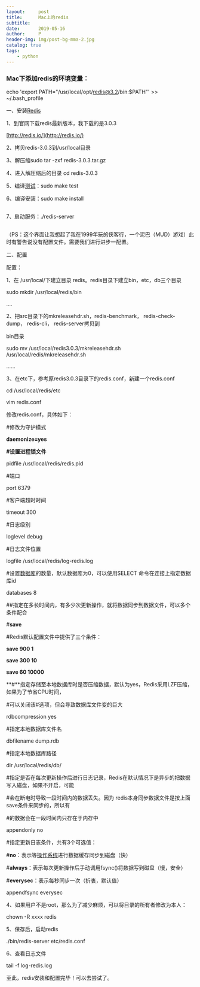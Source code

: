 ```yaml
---
layout:     post
title:      Mac上的redis
subtitle:   
date:       2019-05-16
author:     P
header-img: img/post-bg-mma-2.jpg
catalog: true
tags:
    - python
---
```

### **Mac下添加redis的环境变量：**

echo 'export PATH="/usr/local/opt/redis@3.2/bin:$PATH"' >> ~/.bash_profile

一、安装[Redis](http://lib.csdn.net/base/redis)

1、到官网下载redis最新版本，我下载的是3.0.3

[http://redis.io/](http://redis.io/)

2、拷贝redis-3.0.3到/usr/local目录

3、解压缩sudo tar -zxf redis-3.0.3.tar.gz

4、进入解压缩后的目录 cd redis-3.0.3

5、编译[测试](http://lib.csdn.net/base/softwaretest)：sudo make test

 

6、编译安装：sudo make install

<img style="border: none;" src="https://img-blog.csdn.net/20150812154238964?watermark/2/text/aHR0cDovL2Jsb2cuY3Nkbi5uZXQv/font/5a6L5L2T/fontsize/400/fill/I0JBQkFCMA==/dissolve/70/gravity/Center" alt="" />

 

7、启动服务：./redis-server

<img style="border: none;" src="https://img-blog.csdn.net/20150812154321019?watermark/2/text/aHR0cDovL2Jsb2cuY3Nkbi5uZXQv/font/5a6L5L2T/fontsize/400/fill/I0JBQkFCMA==/dissolve/70/gravity/Center" alt="" />

 

（PS：这个界面让我想起了我在1999年玩的侠客行，一个泥巴（MUD）游戏）此时有警告说没有配置文件。需要我们进行进步一配置。

二、配置

 

配置：

1、在 /usr/local/下建立目录 redis。redis目录下建立bin，etc，db三个目录

sudo mkdir /usr/local/redis/bin

....

 

2、把src目录下的mkreleasehdr.sh，redis-benchmark， redis-check-dump， redis-cli， redis-server拷贝到

bin目录

sudo mv /usr/local/redis3.0.3/mkreleasehdr.sh /usr/local/redis/mkreleasehdr.sh

......

 

3、在etc下，参考原redis3.0.3目录下的redis.conf，新建一个redis.conf

cd /usr/local/redis/etc

vim redis.conf

 

修改redis.conf，具体如下：

 

#修改为守护模式

**daemonize=yes**

**#设置进程锁文件**

pidfile /usr/local/redis/redis.pid

#端口

port 6379

#客户端超时时间

timeout 300

#日志级别

loglevel debug

#日志文件位置

logfile /usr/local/redis/log-redis.log

#设置[数据库](http://lib.csdn.net/base/mysql)的数量，默认数据库为0，可以使用SELECT <dbid>命令在连接上指定数据库id

databases 8

##指定在多长时间内，有多少次更新操作，就将数据同步到数据文件，可以多个条件配合

#**save <seconds> <changes>** 

#Redis默认配置文件中提供了三个条件：

**save 900 1**

**save 300 10**

**save 60 10000**

**#**指定存储至本地数据库时是否压缩数据，默认为yes，Redis采用LZF压缩，如果为了节省CPU时间，

#可以关闭该#选项，但会导致数据库文件变的巨大

rdbcompression yes

#指定本地数据库文件名

dbfilename dump.rdb

#指定本地数据库路径

dir /usr/local/redis/db/

#指定是否在每次更新操作后进行日志记录，Redis在默认情况下是异步的把数据写入磁盘，如果不开启，可能

#会在断电时导致一段时间内的数据丢失。因为 redis本身同步数据文件是按上面save条件来同步的，所以有

#的数据会在一段时间内只存在于内存中

appendonly no

#指定更新日志条件，共有3个可选值： 

#**no**：表示等[操作系统](http://lib.csdn.net/base/operatingsystem)进行数据缓存同步到磁盘（快） 

#**always**：表示每次更新操作后手动调用fsync()将数据写到磁盘（慢，安全） 

#**everysec**：表示每秒同步一次（折衷，默认值）

appendfsync everysec

 

4、如果用户不是root，那么为了减少麻烦，可以将目录的所有者修改为本人：

 

chown -R xxxx redis

 

5、保存后，启动redis

 

./bin/redis-server etc/redis.conf

6、查看日志文件

tail -f log-redis.log

 

至此，redis安装和配置完毕！可以去尝试了。

<img style="border: none;" src="https://img-blog.csdn.net/20150812154410905?watermark/2/text/aHR0cDovL2Jsb2cuY3Nkbi5uZXQv/font/5a6L5L2T/fontsize/400/fill/I0JBQkFCMA==/dissolve/70/gravity/Center" alt="" />

 

 

 

 
